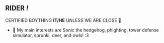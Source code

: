 
## RIDER *!*
CERTIFIED BOYTHING
__IT/HE__ UNLESS WE ARE CLOSE 🦇
- 🦴 My main interests are Sonic the hedgehog, phighting, tower defense simulator, sprunki, deer, and owls! :3 

<!--
**dollkit/dollkit** is a ✨ _special_ ✨ repository because its `README.md` (this file) appears on your GitHub profile.

Here are some ideas to get you started:

- 🔭 I’m currently working on ...
- 🌱 I’m currently learning ...
- 👯 I’m looking to collaborate on ...
- 🤔 I’m looking for help with ...
- 💬 Ask me about ...
- 📫 How to reach me: ...
- 😄 Pronouns: ...
- ⚡ Fun fact: ...
-->
